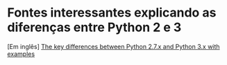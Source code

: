 # Fontes interessantes explicando as diferenças entre Python 2 e 3

[Em inglês]
[The key differences between Python 2.7.x and Python 3.x with examples](http://sebastianraschka.com/Articles/2014_python_2_3_key_diff.html)
